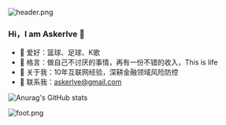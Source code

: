 ![header.png](https://ossbao.oss-cn-qingdao.aliyuncs.com/github/header.png)

### Hi，I am Askerlve 👋

- 🔭 爱好：篮球、足球、K歌
- 🌱 格言：做自己不讨厌的事情，再有一份不错的收入，This is life
- 🧩 关于我：10年互联网经验，深耕金融领域风险防控
- 💬 联系我：askerlve@gmail.com

![Anurag's GitHub stats](https://github-readme-stats.vercel.app/api?username=Askerlve&theme=vue-dark&show_icons=true)

![foot.png](https://ossbao.oss-cn-qingdao.aliyuncs.com/github/foot.png)
